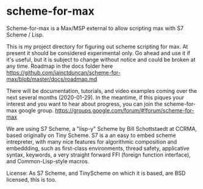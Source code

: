# scheme-for-max
Scheme-for-max is a Max/MSP external to allow scripting max with S7 Scheme / Lisp.

This is my project directory for figuring out scheme scripting for max. At present it should be considered experimental only. Go ahead and use it if it's useful, but it is subject to change without notice and could be broken at any time. Roadmap in the docs folder here https://github.com/iainctduncan/scheme-for-max/blob/master/docs/roadmap.md

There will be documentation, tutorials, and video examples coming over the next several months (2020-01-29). In the meantime, if this piques your interest and you want to hear about progress, you can join the scheme-for-max google group. https://groups.google.com/forum/#!forum/scheme-for-max

We are using S7 Scheme, a "lisp-y" Scheme by Bill Schottstaedt at CCRMA, based originally on Tiny Scheme. S7 is a an easy to embed scheme intrepreter, with many nice features for algorithmic composition and embeddding, such as first-class environments, thread safety, applicative syntax, keywords, a very straight forward FFI (foreign function interface), and Common-Lisp-style macros. 

License: As S7 Scheme, and TinyScheme on which it is based, are BSD licensed, this is too.

